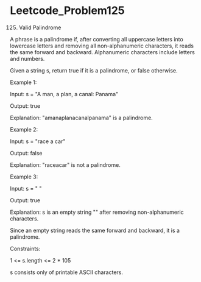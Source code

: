 # Leetcode_Problem125

125. Valid Palindrome

A phrase is a palindrome if, after converting all uppercase letters into lowercase letters and removing all non-alphanumeric characters, it reads the same forward and backward. Alphanumeric characters include letters and numbers.


Given a string s, return true if it is a palindrome, or false otherwise.

 

Example 1:

Input: s = "A man, a plan, a canal: Panama"


Output: true


Explanation: "amanaplanacanalpanama" is a palindrome.



Example 2:

Input: s = "race a car"


Output: false


Explanation: "raceacar" is not a palindrome.



Example 3:

Input: s = " "


Output: true


Explanation: s is an empty string "" after removing non-alphanumeric characters.



Since an empty string reads the same forward and backward, it is a palindrome.
 

Constraints:

1 <= s.length <= 2 * 105


s consists only of printable ASCII characters.
